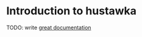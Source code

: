# Introduction to hustawka

TODO: write [great documentation](http://jacobian.org/writing/what-to-write/)
